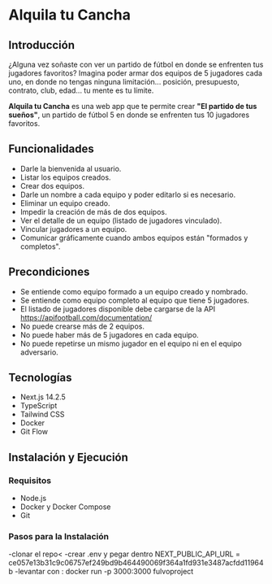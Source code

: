 # Alquila tu Cancha

## Introducción

¿Alguna vez soñaste con ver un partido de fútbol en donde se enfrenten tus jugadores favoritos? Imagina poder armar dos equipos de 5 jugadores cada uno, en donde no tengas ninguna limitación... posición, presupuesto, contrato, club, edad... tu mente es tu límite.

**Alquila tu Cancha** es una web app que te permite crear **"El partido de tus sueños"**, un partido de fútbol 5 en donde se enfrenten tus 10 jugadores favoritos.

## Funcionalidades

- Darle la bienvenida al usuario.
- Listar los equipos creados.
- Crear dos equipos.
- Darle un nombre a cada equipo y poder editarlo si es necesario.
- Eliminar un equipo creado.
- Impedir la creación de más de dos equipos.
- Ver el detalle de un equipo (listado de jugadores vinculado).
- Vincular jugadores a un equipo.
- Comunicar gráficamente cuando ambos equipos están "formados y completos".

## Precondiciones

- Se entiende como equipo formado a un equipo creado y nombrado.
- Se entiende como equipo completo al equipo que tiene 5 jugadores.
- El listado de jugadores disponible debe cargarse de la API https://apifootball.com/documentation/
- No puede crearse más de 2 equipos.
- No puede haber más de 5 jugadores en cada equipo.
- No puede repetirse un mismo jugador en el equipo ni en el equipo adversario.

## Tecnologías

- Next.js 14.2.5
- TypeScript
- Tailwind CSS
- Docker
- Git Flow

## Instalación y Ejecución

### Requisitos

- Node.js
- Docker y Docker Compose
- Git

### Pasos para la Instalación

-clonar el repo<
-crear .env y pegar dentro NEXT_PUBLIC_API_URL = ce057e13b31c9c06757ef249bd9b464490069f364a1fd931e3487acfdd11964b
-levantar con : docker run -p 3000:3000 fulvoproject
